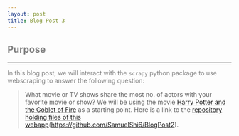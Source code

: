 ```yaml
---
layout: post
title: Blog Post 3
---
```


## <font color = grey>Purpose
---
In this blog post, we will interact with the `scrapy` python package to use webscraping to answer the following question:
> What movie or TV shows share the most no. of actors with your favorite movie or show?
We will be using the movie [Harry Potter and the Goblet of Fire](https://www.imdb.com/title/tt0330373/) as a starting point. Here is a link to the [repository holding files of this webapp](https://github.com/SamuelShi6/BlogPost2)(https://github.com/SamuelShi6/BlogPost2). 
